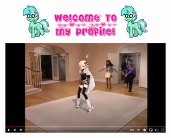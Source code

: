 ###
<p align="center">
<img src='lyra.gif' width='100' class="transform -scale-x-100"> <img src='welcome.gif' width='200'> <img src='lyra.gif' width='100'>
</p>

[![IMAGE ALT TEXT](astolfo-link.png)](http://www.youtube.com/watch?v=2p9BTV-Id_w "Astolfo dancing")

<!--

[![IMAGE ALT TEXT](http://img.youtube.com/vi/-07Ab-mKbYQ/0.jpg)](http://www.youtube.com/watch?v=-07Ab-mKbYQ "фембойрэп")

https://youtu.be/-07Ab-mKbYQ
-->
